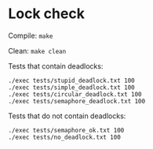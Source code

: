# Lock check

Compile: ```make```

Clean: ```make clean```

Tests that contain deadlocks:
```
./exec tests/stupid_deadlock.txt 100
./exec tests/simple_deadlock.txt 100
./exec tests/circular_deadlock.txt 100
./exec tests/semaphore_deadlock.txt 100
```

Tests that do not contain deadlocks:
```
./exec tests/semaphore_ok.txt 100
./exec tests/no_deadlock.txt 100
```